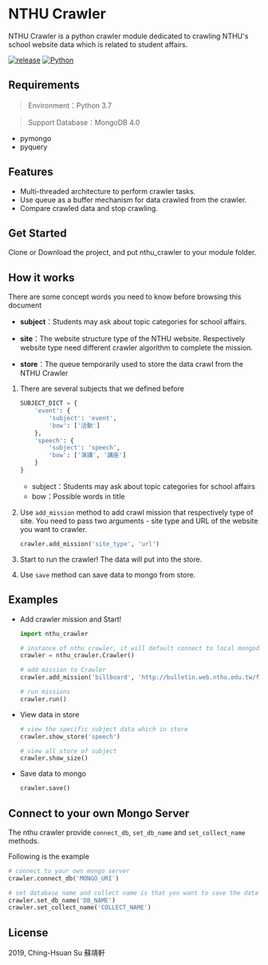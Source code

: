 # NTHU Crawler

NTHU Crawler is a python crawler module dedicated to crawling NTHU's school website data which is related to student affairs.

[![release](https://img.shields.io/badge/release-v1.0.1-blue.svg)](https://github.com/music1353/NTHU-Crawler) [![Python](https://img.shields.io/badge/python-3.7-blue.svg)](https://www.python.org/downloads/release/python-370/)



## Requirements

> Environment：Python 3.7

> Support Database：MongoDB 4.0

- pymongo
- pyquery



## Features

* Multi-threaded architecture to perform crawler tasks.
* Use queue as a buffer mechanism for data crawled from the crawler.
* Compare crawled data and stop crawling.



## Get Started

Clone or Download the project, and put nthu_crawler to your module folder.



## How it works

There are some concept words you need to know before browsing this document

* **subject**：Students may ask about topic categories for school affairs.
* **site**：The website structure type of the NTHU website. Respectively website type need different crawler algorithm to complete the mission.

* **store**：The queue temporarily used to store the data crawl from the NTHU Crawler



1. There are several subjects that we defined before

   ~~~python
   SUBJECT_DICT = {
       'event': {
           'subject': 'event',
           'bow': ['活動']
       }, 
       'speech': {
           'subject': 'speech',
           'bow': ['演講', '講座']
       }
   }
   ~~~

   * subject：Students may ask about topic categories for school affairs
   * bow：Possible words in title

2. Use `add_mission` method to add crawl mission that respectively type of site. You need to pass two arguments - site type and URL of the website you want to crawler.

   ~~~python
   crawler.add_mission('site_type', 'url')
   ~~~

3. Start to run the crawler! The data will put into the store.

4. Use `save` method can save data to mongo from store.



## Examples

* Add crawler mission and Start!

  ~~~python
  import nthu_crawler
  
  # instance of nthu crawler, it will default connect to local mongodb
  crawler = nthu_crawler.Crawler()
  
  # add mission to Crawler
  crawler.add_mission('billboard', 'http://bulletin.web.nthu.edu.tw/files/40-1912-5084-1.php?Lang=zh-tw')
  
  # run missions
  crawler.run()
  ~~~

* View data in store

  ~~~python
  # view the specific subject data which in store
  crawler.show_store('speech')
  
  # view all store of subject
  crawler.show_size()
  ~~~

* Save data to mongo

  ~~~python
  crawler.save()
  ~~~




## Connect to your own Mongo Server

The nthu crawler provide `connect_db`, `set_db_name` and `set_collect_name` methods.

Following is the example

~~~python
# connect to your own mongo server
crawler.connect_db('MONGO_URI')

# set database name and collect name is that you want to save the data
crawler.set_db_name('DB_NAME')
crawler.set_collect_name('COLLECT_NAME')
~~~



## License

2019, Ching-Hsuan Su 蘇靖軒